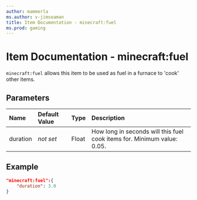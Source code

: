 ```yaml
---
author: mammerla
ms.author: v-jimseaman
title: Item Documentation - minecraft:fuel
ms.prod: gaming
---
```


# Item Documentation - minecraft:fuel

`minecraft:fuel` allows this item to be used as fuel in a furnace to 'cook' other items.

## Parameters

|Name |Default Value  |Type  |Description  |
|:----------|:----------|:----------|:----------|
|duration|*not set* |Float |How long in seconds will this fuel cook items for. Minimum value: 0.05. |

## Example

```json
"minecraft:fuel":{
    "duration": 3.0
}
```
